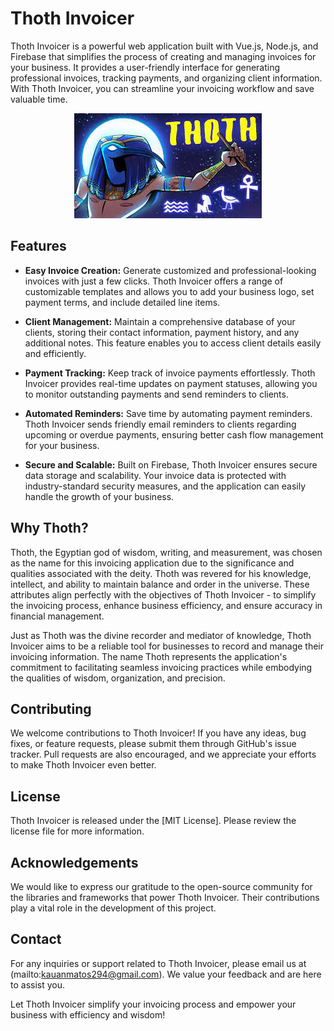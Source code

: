 # Thoth Invoicer

Thoth Invoicer is a powerful web application built with Vue.js, Node.js, and Firebase that simplifies the process of creating and managing invoices for your business. It provides a user-friendly interface for generating professional invoices, tracking payments, and organizing client information. With Thoth Invoicer, you can streamline your invoicing workflow and save valuable time.

<p align="center">
  <img src="/thoth.jpeg" alt="Thoth">
</p>


## Features

- **Easy Invoice Creation:** Generate customized and professional-looking invoices with just a few clicks. Thoth Invoicer offers a range of customizable templates and allows you to add your business logo, set payment terms, and include detailed line items.

- **Client Management:** Maintain a comprehensive database of your clients, storing their contact information, payment history, and any additional notes. This feature enables you to access client details easily and efficiently.

- **Payment Tracking:** Keep track of invoice payments effortlessly. Thoth Invoicer provides real-time updates on payment statuses, allowing you to monitor outstanding payments and send reminders to clients.

- **Automated Reminders:** Save time by automating payment reminders. Thoth Invoicer sends friendly email reminders to clients regarding upcoming or overdue payments, ensuring better cash flow management for your business.

- **Secure and Scalable:** Built on Firebase, Thoth Invoicer ensures secure data storage and scalability. Your invoice data is protected with industry-standard security measures, and the application can easily handle the growth of your business.

## Why Thoth?

Thoth, the Egyptian god of wisdom, writing, and measurement, was chosen as the name for this invoicing application due to the significance and qualities associated with the deity. Thoth was revered for his knowledge, intellect, and ability to maintain balance and order in the universe. These attributes align perfectly with the objectives of Thoth Invoicer - to simplify the invoicing process, enhance business efficiency, and ensure accuracy in financial management.

Just as Thoth was the divine recorder and mediator of knowledge, Thoth Invoicer aims to be a reliable tool for businesses to record and manage their invoicing information. The name Thoth represents the application's commitment to facilitating seamless invoicing practices while embodying the qualities of wisdom, organization, and precision.

## Contributing

We welcome contributions to Thoth Invoicer! If you have any ideas, bug fixes, or feature requests, please submit them through GitHub's issue tracker. Pull requests are also encouraged, and we appreciate your efforts to make Thoth Invoicer even better.

## License

Thoth Invoicer is released under the [MIT License]. Please review the license file for more information.

## Acknowledgements

We would like to express our gratitude to the open-source community for the libraries and frameworks that power Thoth Invoicer. Their contributions play a vital role in the development of this project.

## Contact

For any inquiries or support related to Thoth Invoicer, please email us at (mailto:kauanmatos294@gmail.com). We value your feedback and are here to assist you.

Let Thoth Invoicer simplify your invoicing process and empower your business with efficiency and wisdom!
